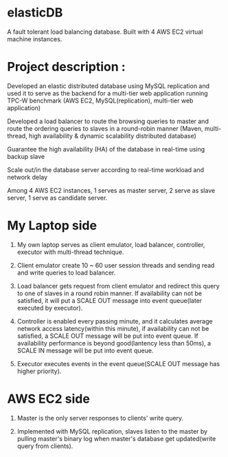 # elasticDB
A fault tolerant load balancing database. Built with 4 AWS EC2 virtual machine instances.

# Project description :

Developed an elastic distributed database using MySQL replication and used it to serve as the backend for a multi-tier web application running TPC-W benchmark (AWS EC2, MySQL(replication), multi-tier web application)

Developed a load balancer to route the browsing queries to master and route the ordering queries to slaves in a round-robin manner (Maven, multi-thread, high availability & dynamic scalability distributed database)

Guarantee the high availability (HA) of the database in real-time using backup slave

Scale out/in the database server according to real-time workload and network delay

Among 4 AWS EC2 instances, 1 serves as master server, 2 serve as slave server, 1 serve as candidate server.

# My Laptop side

1) My own laptop serves as client emulator, load balancer, controller, executor with multi-thread technique.

2) Client emulator create 10 ~ 60 user session threads and sending read and write queries to load balancer.

3) Load balancer gets request from client emulator and redirect this query to one of slaves in a round robin manner. If availability can not be satisfied, it will put a SCALE OUT message into event queue(later executed by executor).

4) Controller is enabled every passing minute, and it calculates average network access latency(within this minute), if availability can not be satisfied, a SCALE OUT message will be put into event queue. If availability performance is beyond good(lantency less than 50ms), a SCALE IN message will be put into event queue.

5) Executor executes events in the event queue(SCALE OUT message has higher priority).

# AWS EC2 side

1) Master is the only server responses to clients' write query.

2) Implemented with MySQL replication, slaves listen to the master by pulling master's binary log when master's database get updated(write query from clients).
